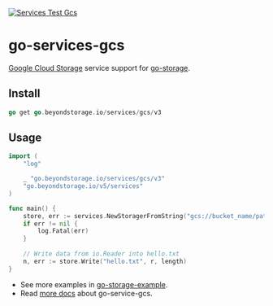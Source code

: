 [![Services Test Gcs](https://github.com/beyondstorage/go-storage/actions/workflows/services-test-gcs.yml/badge.svg)](https://github.com/beyondstorage/go-storage/actions/workflows/services-test-gcs.yml)

# go-services-gcs

[Google Cloud Storage](https://cloud.google.com/storage/) service support for [go-storage](https://github.com/beyondstorage/go-storage).

## Install

```go
go get go.beyondstorage.io/services/gcs/v3
```

## Usage

```go
import (
	"log"

	_ "go.beyondstorage.io/services/gcs/v3"
	"go.beyondstorage.io/v5/services"
)

func main() {
	store, err := services.NewStoragerFromString("gcs://bucket_name/path/to/workdir?credential=file:<absolute_path_to_token_file>&project_id=<google_cloud_project_id>")
	if err != nil {
		log.Fatal(err)
	}
	
	// Write data from io.Reader into hello.txt
	n, err := store.Write("hello.txt", r, length)
}
```

- See more examples in [go-storage-example](https://github.com/beyondstorage/go-storage-example).
- Read [more docs](https://beyondstorage.io/docs/go-storage/services/gcs) about go-service-gcs.
